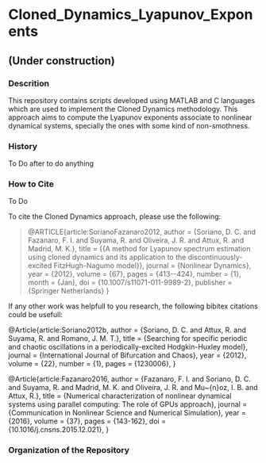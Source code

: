 # Cloned_Dynamics_Lyapunov_Exponents


## (Under construction)

### Descrition

This repository contains scripts developed using MATLAB and C languages which are used to implement the Cloned Dynamics methodology. This approach aims to compute the Lyapunov exponents associate to nonlinear dynamical systems, specially the ones with some kind of non-smothness.


### History

To Do after to do anything


### How to Cite

To Do

To cite the Cloned Dynamics approach, please use the following:

> @ARTICLE{article:SorianoFazanaro2012,
> author = {Soriano, D. C. and Fazanaro, F. I. and Suyama, R. and Oliveira, J. R. and Attux, R. and Madrid, M. K.},
> title = {{A method for Lyapunov spectrum estimation using cloned dynamics and its application to the discontinuously-excited FitzHugh-Nagumo model}},
> journal = {Nonlinear Dynamics},
> year = {2012},
> volume = {67},
> pages = {413--424},
> number = {1},
> month = {Jan},
> doi = {10.1007/s11071-011-9989-2},
> publisher = {Springer Netherlands}
> }


If any other work was helpfull to you research, the following bibitex citations could be usefull:

@Article{article:Soriano2012b,
  author  = {Soriano, D. C. and Attux, R. and Suyama, R. and Romano, J. M. T.},
  title   = {Searching for specific periodic and chaotic oscillations in a periodically-excited Hodgkin-Huxley model},
  journal = {International Journal of Bifurcation and Chaos},
  year    = {2012},
  volume  = {22},
  number  = {1},
  pages   = {1230006},
}

@Article{article:Fazanaro2016,
  author  = {Fazanaro, F. I. and Soriano, D. C. and Suyama, R. and Madrid, M. K. and Oliveira, J. R. and Mu\~{n}oz, I. B. and Attux, R.},
  title   = {Numerical characterization of nonlinear dynamical systems using parallel computing: The role of GPUs approach},
  journal = {Communication in Nonlinear Science and Numerical Simulation},
  year    = {2016},
  volume  = {37},
  pages   = {143-162},
  doi     = {10.1016/j.cnsns.2015.12.021},
}



### Organization of the Repository

